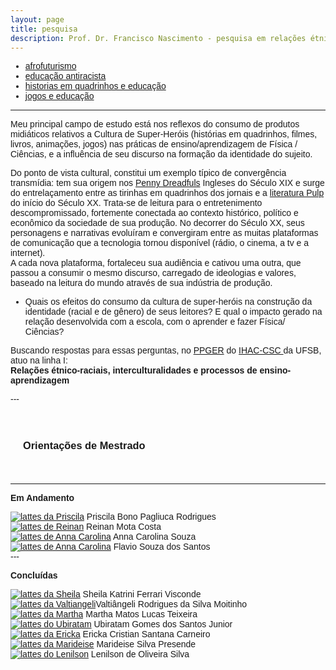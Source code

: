 ```yaml
---
layout: page
title: pesquisa
description: Prof. Dr. Francisco Nascimento - pesquisa em relações étnico-raciais e afrofuturismo ensino de ciências e educação Histórias em Quadrinhos de Super-Heróis e Impacto Cultural no Ensino de Ciências no Ensino de Física Jogos de RPG e Educação e Ensino de Ciências e Ensino de Física
---
```

<html lang="pt-BR">
<head>
    <meta charset="UTF-8">
    <meta name="viewport" content="width=device-width, initial-scale=1.0">
    <title>Menu de Navegação</title>
    <style>
        body {
            font-family: Arial, sans-serif;
        }
        .menu {
            background-color: #333;
            overflow: hidden;
        }
        .menu a {
            float: left;
            display: block;
            color: white;
            text-align: center;
            padding: 14px 16px;
            text-decoration: none;
        }
        .menu a:hover {
            background-color: #ddd;
            color: black;
        }
        .content {
            padding: 20px;
        }
    </style>
</head>
<div class="navbar">
  <div class="navbar-inner">
      <ul class="nav">
          <li><a href= "/pages/pesquisa_afro.html">afrofuturismo</a></li>
          <li><a href= "/pages/pesquisa_edu.html">educação antiracista</a></li>
          <li><a href= "/pages/pesquisa_hq.html">historias em quadrinhos e educação</a></li>
            <li><a href= "/pages/pesquisa_jogos.html">jogos e educação</a></li>
      </ul>
  </div>
</div>
<body>
<p>
<p>

---

<p>
Meu principal campo de estudo está nos reflexos do consumo de produtos midiáticos relativos a Cultura de Super-Heróis (histórias em quadrinhos, filmes, livros, animações, jogos) nas práticas de ensino/aprendizagem de Física / Ciências, e a influência de seu discurso na formação da identidade do sujeito.

Do ponto de vista cultural, constitui um exemplo típico  de convergência transmídia: tem sua origem nos <a href="https://en.wikipedia.org/wiki/Penny_dreadful">Penny Dreadfuls</a> Ingleses do Século XIX e surge do entrelaçamento entre as tirinhas em quadrinhos dos jornais e a <a href="https://en.wikipedia.org/wiki/Pulp_magazine">literatura Pulp </a> do início do Século XX. Trata-se de  leitura para o entretenimento descompromissado,  fortemente conectada ao contexto histórico, político e econômico da sociedade de sua produção.
No decorrer do Século XX, seus personagens e narrativas evoluíram e convergiram entre as muitas plataformas de comunicação que a tecnologia tornou disponível (rádio, o cinema, a tv e a internet). <br />
A cada nova plataforma, fortaleceu sua audiência e cativou uma outra, que passou a consumir o mesmo discurso, carregado de ideologias e valores, baseado na leitura do mundo através de sua indústria de produção.<br />

- Quais os efeitos do consumo da cultura de super-heróis na construção da identidade (racial e de gênero) de seus leitores? E qual o impacto  gerado na relação desenvolvida com a escola,  com o aprender e  fazer  Física/ Ciências? <br />

Buscando respostas para essas perguntas, no <a href="https://ufsb.edu.br/ppger/">PPGER</a> do <a href="https://ufsb.edu.br/ihac-csc">IHAC-CSC </a> da UFSB, atuo na linha I:<br />
<strong>Relações étnico-raciais, interculturalidades e processos de ensino-aprendizagem</strong>

<p>
---
<div class="content">
    <h3 id="orientador">Orientações de Mestrado</h3>
</div>
<p>

---
<p>
<p><strong>Em Andamento</strong></p>
<p>
<a href="http://lattes.cnpq.br/3929221160338872"><img src="https://itxesco.github.io/imagens/icones/icons16/lattes-icon.png" alt="lattes da Priscila"></a> Priscila Bono Pagliuca Rodrigues <br>
<a href="http://lattes.cnpq.br/"><img src="https://itxesco.github.io/imagens/icones/icons16/lattes-icon.png" alt="lattes de Reinan"></a> Reinan Mota Costa <br>
<a href="http://lattes.cnpq.br/"><img src="https://itxesco.github.io/imagens/icones/icons16/lattes-icon.png" alt="lattes de Anna Carolina"></a> Anna Carolina Souza <br>
<a href="http://lattes.cnpq.br/"><img src="https://itxesco.github.io/imagens/icones/icons16/lattes-icon.png" alt="lattes de Anna Carolina"></a> Flavio Souza dos Santos <br>
 ---

 <p>

<p><strong>Concluídas</strong></p>
<p>
<a href="http://lattes.cnpq.br/8317287394228958"><img src="https://itxesco.github.io/imagens/icones/icons16/lattes-icon.png" alt="lattes da Sheila"></a> Sheila Katrini Ferrari Visconde <br>  
<a href="http://lattes.cnpq.br/0265292324050570"><img src="https://itxesco.github.io/imagens/icones/icons16/lattes-icon.png" alt="lattes da Valtiangeli"></a>Valtiângeli Rodrigues da Silva Moitinho  <br>
<a href="http://lattes.cnpq.br/9137805008331639"><img src="https://itxesco.github.io/imagens/icones/icons16/lattes-icon.png" alt="lattes da Martha"></a> Martha Matos Lucas Teixeira <br>
<a href="http://lattes.cnpq.br/8121344743580077"><img src="https://itxesco.github.io/imagens/icones/icons16/lattes-icon.png" alt="lattes do Ubiratam"></a> Ubiratam Gomes dos Santos Junior <br>    
<a href="http://lattes.cnpq.br/7545687911475904"><img src="https://itxesco.github.io/imagens/icones/icons16/lattes-icon.png" alt="lattes da Ericka"></a> Ericka Cristian Santana Carneiro   <br>
<a href="http://lattes.cnpq.br/0937458579414776"><img src="https://itxesco.github.io/imagens/icones/icons16/lattes-icon.png" alt="lattes da Marideise"></a> Marideise Silva Presende <br>
<a href="http://lattes.cnpq.br/3523225974376488"><img src="https://itxesco.github.io/imagens/icones/icons16/lattes-icon.png" alt="lattes do Lenilson"></a> Lenilson de Oliveira Silva <br>
